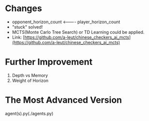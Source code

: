 # Changes
- opponent_horizon_count <---- player_horizon_count
- "stuck" solved!
- MCTS(Monte Carlo Tree Search) or TD Learning could be applied. 
- Link: [https://github.com/a-leut/chinese_checkers_ai_mcts](https://github.com/a-leut/chinese_checkers_ai_mcts)
# Further Improvement
1. Depth vs Memory  
2. Weight of Horizon
# The Most Advanced Version 
agent(s).py(./agents.py)
